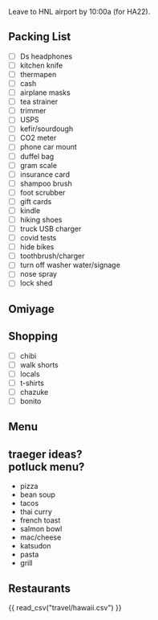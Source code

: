 Leave to HNL airport by 10:00a (for HA22).

## Packing List
- [ ] Ds headphones
- [ ] kitchen knife
- [ ] thermapen
- [ ] cash
- [ ] airplane masks
- [ ] tea strainer
- [ ] trimmer
- [ ] USPS
- [ ] kefir/sourdough
- [ ] CO2 meter
- [ ] phone car mount
- [ ] duffel bag
- [ ] gram scale
- [ ] insurance card
- [ ] shampoo brush
- [ ] foot scrubber
- [ ] gift cards
- [ ] kindle
- [ ] hiking shoes
- [ ] truck USB charger
- [ ] covid tests
- [ ] hide bikes
- [ ] toothbrush/charger
- [ ] turn off washer water/signage
- [ ] nose spray
- [ ] lock shed

## Omiyage

## Shopping
- [ ] chibi
- [ ] walk shorts
- [ ] locals
- [ ] t-shirts
- [ ] chazuke
- [ ] bonito

## Menu  
traeger ideas?  
potluck menu?  
---
* pizza
* bean soup
* tacos
* thai curry
* french toast
* salmon bowl
* mac/cheese
* katsudon
* pasta
* grill

## Restaurants
{{ read_csv("travel/hawaii.csv") }}
